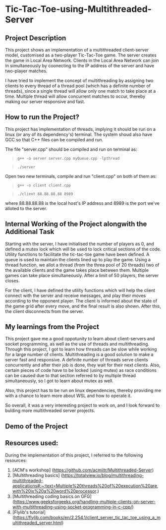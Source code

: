 # Tic-Tac-Toe-using-Multithreaded-Server

## Project Description

This project shows an implementation of a multithreaded client-server model, customised as a two-player Tic-Tac-Toe game. The server creates the game in Local Area Network. Clients in the Local Area Network can join in simultaneously by coonecting to the IP address of the server and have two-player matches. 

I have tried to implement the concept of multithreading by assigning two clients to every thread of a thread pool (which has a definite number of threads), since a single thread will allow only one match to take place at a time. Multiple thread will allow concurrent matches to occur, thereby making our server responsive and fast.

## How to run the Project?

This project has implementation of threads, implying it should be run on a linux (or any of its dependency's) terminal. The system shoud also have GCC so that C++ files can be compiled and run. 

The file "server.cpp" should be compiled and run on terminal as:

>`g++ -o server server.cpp myQueue.cpp -lpthread`

>`./server`

Open two new terminals, compile and run "client.cpp" on both of them as:

>`g++ -o client client.cpp`

>`./client 88.88.88.88 8989`

where 88.88.88.88 is the local host's IP address and 8989 is the port we've alloted to the server.

## Internal Working of the Project alongwith the Additional Task

Starting with the server, I have initialised the number of players as 0, and defined a mutex lock which will be used to lock critical sections of the code. Utility functions to facilitate the tic-tac-toe game have been defined. A queue is used to maintain the clients lined up to play the game. Using a thread function, we allot a thread (from the threa pool of 20 threads) two of the available clients and the game takes place between them. Multiple games can take place simultaneously. After a limit of 50 players, the server closes.

For the client, I have defined the utility functions which will help the client connect with the server and receive messages, and play their moves according to the opponent player. The client is informed about the state of the game grid after every move, and the final result is also shown. After this, the client disconnects from the server.

## My learnings from the Project

This project gave me a good oppotunity to learn about client-servers and socket programming, as well as the use of threads and multithreading. Through this project, I got to learn how threads can be slow while working for a large number of clients. Multithreading is a good solution to make a server fast and responsive. A definite number of threads serve clients concurrently and after their job is done, they wait for their next clients. Also, certain pieces of code have to be locked (using mutex) as race conditions can be caused due to that section referred to by multiple thread simultaneously, so I got to learn about mutex as well.

Also, this project has to be run on linux dependencies, thereby providing me with a chance to learn more about WSL and how to operate it. 

So overall, it was a very interesting project to work on, and I look forward to bulding more multithreaded server projects.

## Demo of the Project

## Resources used:

During the implementation of this project, I referred to the following resources:
1. [ACM's workshop] (https://github.com/acmiitr/Multithreaded-Server)
2. [Multithreading basics] (https://totalview.io/blog/multithreading-multithreaded-applications#:~:text=Multiple%20threads%20of%20execution%20are,with%20is%20a%20word%20processor.)
3. [Multithreading coding basics on GFG] (https://www.geeksforgeeks.org/handling-multiple-clients-on-server-with-multithreading-using-socket-programming-in-c-cpp/)
4. [Flylib's tutorial] (https://flylib.com/books/en/2.254.1/client_server_tic_tac_toe_using_a_multithreaded_server.html)
